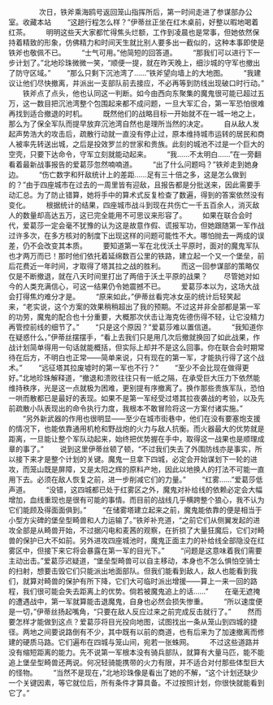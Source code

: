 　　
　　次日，铁斧乘海鸥号返回笼山指挥所后，第一时间走进了参谋部办公室。收藏本站
　　“这趟行程怎么样？”伊蒂丝正坐在红木桌前，好整以暇地喝着红茶。
　　明明这些天大家都忙得焦头烂额，工作到凌晨也是常事，但她依然保持着精致的形象，仿佛精力和时间天生就比别人要多出一截似的，这种本事即使是铁斧也敬佩不已。
　　“士气可用。”他简短的回答道。
　　“那我们可以进行下一步计划了。”北地珍珠微微一笑，“顺便一提，就在昨天晚上，细沙城的守军也撤出了防守区域。”
　　“那么只剩下沉池湾了……”铁斧望向墙上的大地图。
　　“我建议让他们尽快撤离，并派出一支部队前去接应，不必再等到防线出现破口时行动。”
　　铁斧点了点头，他也认同这一判断。如今由西向东聚集的魔鬼很可能已超过五万，这一数目把沉池湾整个包围起来都不成问题，一旦大军汇合，第一军恐怕很难再找到适合撤退的时机。
　　既然他们的战略目标一开始就不在一城一地之上，那么为了保全军队而提早放弃沉池湾自然也是理所当然的决定。
　　自从敌人发起声势浩大的攻击后，疏散行动就一直没有停止过，原本维持城市运转的居民和商人被率先转送出城，之后是投效罗兰的世家和贵族。此刻的城池不过是一个巨大的空壳，只要下达命令，守军立刻就能动起来。
　　“我……不太明白……”在一旁翻看着最新战事报告的爱葛莎忽然喃喃道。
　　“出了什么问题吗？”铁斧走到她身边。
　　“伤亡数字和歼敌统计上的差距……足有三十倍之多，这是怎么做到的？”由于四座城市在过去的一周里皆有迎敌，且报告都是分批送来，因此需要手动汇总。为了防止错算，她将手中的算术式反复检查了数遍，得到的答案依然没有变化。
　　根据统计的结果，四座城市战斗到现在共伤亡一千五百余人，消灭敌人的数量却高达五万，这已完全能用不可思议来形容了。
　　如果在联合会时代，爱葛莎一定会毫不犹豫的认为这是故意作假、谎报军功，但她跟随第一军作战过许多次，在多方核对的制度下出现这样的问题可能性不大。哪怕抛去一两成的误差，仍不会改变其本质。
　　要知道第一军在北伐沃土平原时，面对的魔鬼军队也才两万而已！那时他们依托着延绵数百公里的铁路，建立起一个又一个堡垒，前后花费近一年时间，才取得了塔其拉之战的胜利。
　　而这一回参谋部的策略仅仅是不断撤退，就在八天时间里打出了两倍于沃土平原的战果？
　　尽管她对如今的人类充满信心，可这一结果仍令她震撼不已。
　　爱葛莎本以为，这场大战会打得焦灼难分才是。
　　“原来如此，”伊蒂丝看完冰女巫的统计后轻笑起来，“老实说，这个方案的效果稍稍超出了我的预期。不过这并非全部都是第一军的功劳，魔鬼的配合也十分重要，大概那次伏击让海克佐德伤得不轻，让它没精力再管控前线的细节了。”
　　“只是这个原因？”爱葛莎难以置信道。
　　“我知道你在疑惑什么，”伊蒂丝摆摆手，“看上去我们只是用几次后撤就换回了如此战果，作战计划简单得用一句话就能概括，但实际上却并不是这么回事。你在联合会时期常待在后方，不明白也正常——简单来说，只有现在的第一军，才能执行得了这个战术。”
　　“远征塔其拉废墟时的第一军也不行？”
　　“至少不会比现在做得更好。”北地珍珠解释道，“撤退和溃败往往只有一纸之隔，在承受巨大压力下依然能维持秩序，光是这一点就极为困难，更别提有序撤离了。换作那些贵族军队，恐怕一哄而散都已是最好的表现。如果不是第一军经受过塔其拉夜袭战的考验，以及先前疏散小队表现出的命令执行力度，我根本不敢冒险将这一方案付诸实施。”
　　“另外新武器的作用也很明显——至少在城市街巷中，他们在没有要塞炮支援的情况下，也能依靠通用机枪和野战炮的火力与敌人抗衡。而火器最大的优势就是距离，一旦能让整个军队动起来，始终把优势握在手中，取得这一战果也是顺理成章的事了。”
　　说到这里伊蒂丝顿了顿，“不过我们失去了外围防线亦是事实，所以接下来才是整个计划的关键。魔鬼一旦拿下四城，必定会开始谋划下一轮的进攻，而笼山既是屏障，又是太阳之辉的原料产地，因此以地换人的打法不可能一直用下去。必须在敌人恢复之前，进一步削减它们的力量。”
　　“红雾……”爱葛莎低声道。
　　“没错，这四城都已处于红雾区之外，魔鬼对补给线的依赖必定会大幅增加，血线重现也是很有可能的事情。而目前的战线几乎横跨整个狼心，我不认为它们能顾及得面面俱到。”
　　“在储雾塔建立起来之前，魔鬼能依靠的便是相当于小型方尖碑的堡垒型畸兽和人力运输了。”铁斧补充道，“之前它们从侧翼发起的进攻全部是从畸兽开始，不过据闪电和麦茜的观察，在折损了大量狂魔后，它们对畸兽的保护已大不如前。另外进攻四座城池时，魔鬼正面主力的补给线全部隐没在红雾区中，但接下来它将会暴露在第一军的目光下。”
　　“问题是这意味着我们需要主动出击。”爱葛莎迟疑道，“堡垒型畸兽可以自主移动，本身也不怎么惧怕空骑士的扫射，想要击毁它们只能派出地面部队。但我们能看到敌人，敌人也能看到我们，就算对畸兽的保护有所下降，它们大可临时派出增援——算上一来一回的路程，我们很可能会失去距离上的优势。倘若被魔鬼追上的话……”
　　在毫无遮掩的遭遇战中，第一军就算能击退魔鬼，自身也必然会损失惨重。
　　“所以速度便是一切，”伊蒂丝扬起嘴角，“只要在敌人反应过来之前完成反击就行了。”
　　然而要怎样才能做到这点？爱葛莎将目光投向地图，试图找出一条从笼山到四城的捷径。两地之间要说路倒有不少，其中既有以前的商道，也有后来为了加速撤离而修建的硬质马路。它们遍布在四城与笼山间，宛若一张蛛网。
　　不过这些道路并没有缩短距离的能力。先不说第一军根本没有骑兵部队，就算有大量马匹，能不能追上堡垒型畸兽还两说。何况轻骑能携带的火力有限，并不适合对付那些体型巨大的怪物。
　　“当然不是现在，”北地珍珠像是看出了她的不解，“这个计划还缺少一个关键因素，等它就位后，所有条件才算具备。不过按照计划，你很快就能看到它了。”